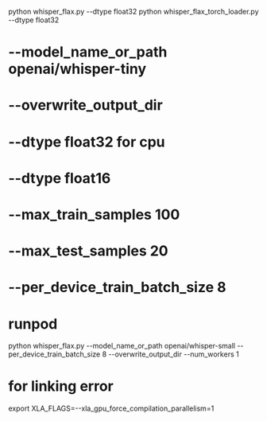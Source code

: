 python whisper_flax.py --dtype float32 
python whisper_flax_torch_loader.py --dtype float32 
# --model_name_or_path openai/whisper-tiny
# --overwrite_output_dir
# --dtype float32 for cpu
# --dtype float16
# --max_train_samples 100
# --max_test_samples 20
# --per_device_train_batch_size 8


# runpod
python whisper_flax.py --model_name_or_path openai/whisper-small --per_device_train_batch_size 8 --overwrite_output_dir --num_workers 1

# for linking error
export XLA_FLAGS=--xla_gpu_force_compilation_parallelism=1 

